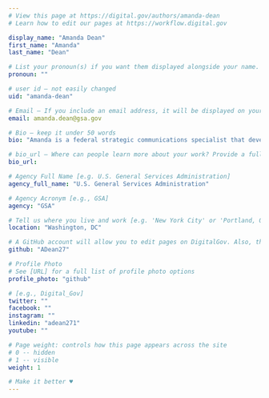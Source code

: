 ```yaml
---
# View this page at https://digital.gov/authors/amanda-dean
# Learn how to edit our pages at https://workflow.digital.gov

display_name: "Amanda Dean"
first_name: "Amanda"
last_name: "Dean"

# List your pronoun(s) if you want them displayed alongside your name. If blank, we'll use just your name. Learn more http://mypronouns.org
pronoun: ""

# user id — not easily changed
uid: "amanda-dean"

# Email — If you include an email address, it will be displayed on your profile page
email: amanda.dean@gsa.gov

# Bio — keep it under 50 words
bio: "Amanda is a federal strategic communications specialist that develops clear, simple, user-focused communications for her GSA tech clients in Washington, DC."

# bio_url — Where can people learn more about your work? Provide a full URL [e.g. 'https://www.example.gov/']
bio_url:

# Agency Full Name [e.g. U.S. General Services Administration]
agency_full_name: "U.S. General Services Administration"

# Agency Acronym [e.g., GSA]
agency: "GSA"

# Tell us where you live and work [e.g. 'New York City' or 'Portland, OR']
location: "Washington, DC"

# A GitHub account will allow you to edit pages on DigitalGov. Also, the image used in your GitHub account can be used to populate your digital.gov profile photo. Learn more about getting a Github account at [URL]
github: "ADean27"

# Profile Photo
# See [URL] for a full list of profile photo options
profile_photo: "github"

# [e.g., Digital_Gov]
twitter: ""
facebook: ""
instagram: ""
linkedin: "adean271"
youtube: ""

# Page weight: controls how this page appears across the site
# 0 -- hidden
# 1 -- visible
weight: 1

# Make it better ♥
---
```

